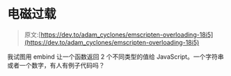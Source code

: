 # 电磁过载

> 原文:[https://dev.to/adam_cyclones/emscripten-overloading-18i5](https://dev.to/adam_cyclones/emscripten-overloading-18i5)

我试图用 embind 让一个函数返回 2 个不同类型的值给 JavaScript。一个字符串或者一个数字，有人有例子代码吗？